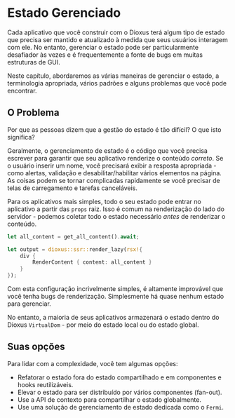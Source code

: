 # Estado Gerenciado

Cada aplicativo que você construir com o Dioxus terá algum tipo de estado que precisa ser mantido e atualizado à medida que seus usuários interagem com ele. No entanto, gerenciar o estado pode ser particularmente desafiador às vezes e é frequentemente a fonte de bugs em muitas estruturas de GUI.

Neste capítulo, abordaremos as várias maneiras de gerenciar o estado, a terminologia apropriada, vários padrões e alguns problemas que você pode encontrar.

## O Problema

Por que as pessoas dizem que a gestão do estado é tão difícil? O que isto significa?

Geralmente, o gerenciamento de estado é o código que você precisa escrever para garantir que seu aplicativo renderize o conteúdo _correto_. Se o usuário inserir um nome, você precisará exibir a resposta apropriada - como alertas, validação e desabilitar/habilitar vários elementos na página. As coisas podem se tornar complicadas rapidamente se você precisar de telas de carregamento e tarefas canceláveis.

Para os aplicativos mais simples, todo o seu estado pode entrar no aplicativo a partir das `props` raiz. Isso é comum na renderização do lado do servidor - podemos coletar todo o estado necessário _antes_ de renderizar o conteúdo.

```rust
let all_content = get_all_content().await;

let output = dioxus::ssr::render_lazy(rsx!{
    div {
        RenderContent { content: all_content }
    }
});
```

Com esta configuração incrivelmente simples, é altamente improvável que você tenha bugs de renderização. Simplesmente há quase nenhum estado para gerenciar.

No entanto, a maioria de seus aplicativos armazenará o estado dentro do Dioxus `VirtualDom` - por meio do estado local ou do estado global.

## Suas opções

Para lidar com a complexidade, você tem algumas opções:

- Refatorar o estado fora do estado compartilhado e em componentes e hooks reutilizáveis.
- Elevar o estado para ser distribuído por vários componentes (fan-out).
- Use a API de contexto para compartilhar o estado globalmente.
- Use uma solução de gerenciamento de estado dedicada como o `Fermi`.
